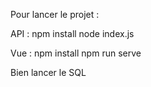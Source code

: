 Pour lancer le projet :

API : 
npm install
node index.js

Vue : 
npm install
npm run serve

Bien lancer le SQL